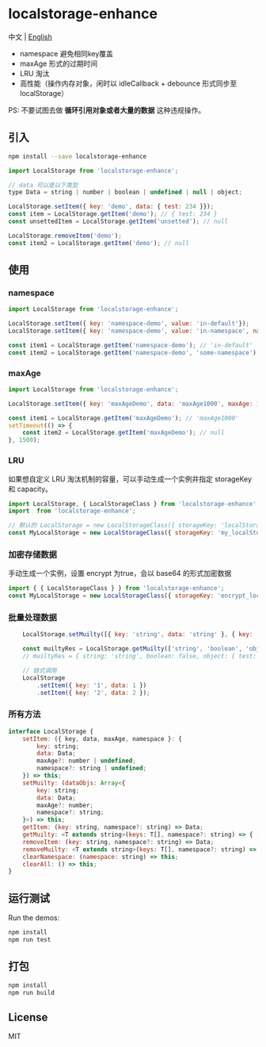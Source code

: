 localstorage-enhance
=========================

中文 | [English](https://github.com/SSSensational/localstorage-enhance)

* namespace 避免相同key覆盖
* maxAge 形式的过期时间
* LRU 淘汰
* 高性能（操作内存对象，闲时以 idleCallback + debounce 形式同步至 localStorage）

PS: 不要试图去做 **循环引用对象或者大量的数据** 这种违规操作。

## 引入

```bash
npm install --save localstorage-enhance
```

```javascript
import LocalStorage from 'localstorage-enhance';

// data 可以是以下类型
type Data = string | number | boolean | undefined | null | object;

LocalStorage.setItem({ key: 'demo', data: { test: 234 }});
const item = LocalStorage.getItem('demo'); // { test: 234 }
const unsettedItem = LocalStorage.getItem('unsetted'); // null

LocalStorage.removeItem('demo');
const item2 = LocalStorage.getItem('demo'); // null
```

## 使用

### namespace
```javascript
import LocalStorage from 'localstorage-enhance';

LocalStorage.setItem({ key: 'namespace-demo', value: 'in-default'});
LocalStorage.setItem({ key: 'namespace-demo', value: 'in-namespace', namespace: 'some-namespace' });

const item1 = LocalStorage.getItem('namespace-demo'); // 'in-default'
const item2 = LocalStorage.getItem('namespace-demo', 'some-namespace'); // 'in-namespace'
```


### maxAge
```javascript
import LocalStorage from 'localstorage-enhance';

LocalStorage.setItem({ key: 'maxAgeDemo', data: 'maxAge1000', maxAge: 1000  });

const item1 = LocalStorage.getItem('maxAgeDemo'); // 'maxAge1000'
setTimeout(() => {
    const item2 = LocalStorage.getItem('maxAgeDemo'); // null
}, 1500);
```

### LRU
如果想自定义 LRU 淘汰机制的容量，可以手动生成一个实例并指定 storageKey 和 capacity。

```javascript
import LocalStorage, { LocalStorageClass } from 'localstorage-enhance';
import  from 'localstorage-enhance';

// 默认的 LocalStorage = new LocalStorageClass({ storageKey: 'localStorage_enhance', capacity: 200, encrypt: false });
const MyLocalStorage = new LocalStorageClass({ storageKey: 'my_localStorage', capacity: 50 });
```

### 加密存储数据
手动生成一个实例，设置 encrypt 为true，会以 base64 的形式加密数据

```javascript
import { { LocalStorageClass } } from 'localstorage-enhance';
const MyLocalStorage = new LocalStorageClass({ storageKey: 'encrypt_localStorage', encrypt: true });
```

### 批量处理数据 

```javascript
    LocalStorage.setMuilty([{ key: 'string', data: 'string' }, { key: 'boolean', data: false }, { key: 'object', data: { test: 324} }]);

    const muiltyRes = LocalStorage.getMuilty(['string', 'boolean', 'object', 'unset']);
    // muiltyRes = { string: 'string', boolean: false, object: { test: 324 }, unset: null }

    // 链式调用
    LocalStorage
        .setItem({ key: '1', data: 1 })
        .setItem({ key: '2', data: 2 });
```


### 所有方法

```javascript
interface LocalStorage {
    setItem: ({ key, data, maxAge, namespace }: {
        key: string;
        data: Data;
        maxAge?: number | undefined;
        namespace?: string | undefined;
    }) => this;
    setMuilty: (dataObjs: Array<{
        key: string;
        data: Data;
        maxAge?: number;
        namespace?: string;
    }>) => this;
    getItem: (key: string, namespace?: string) => Data;
    getMuilty: <T extends string>(keys: T[], namespace?: string) => { [K in T]: Data; };
    removeItem: (key: string, namespace?: string) => Data;
    removeMuilty: <T extends string>(keys: T[], namespace?: string) => { [K in T]: Data; };
    clearNamespace: (namespace: string) => this;
    clearAll: () => this;
}
```

## 运行测试

Run the demos:
```bash
npm install
npm run test
```

## 打包

```bash
npm install
npm run build
```

## License

MIT
